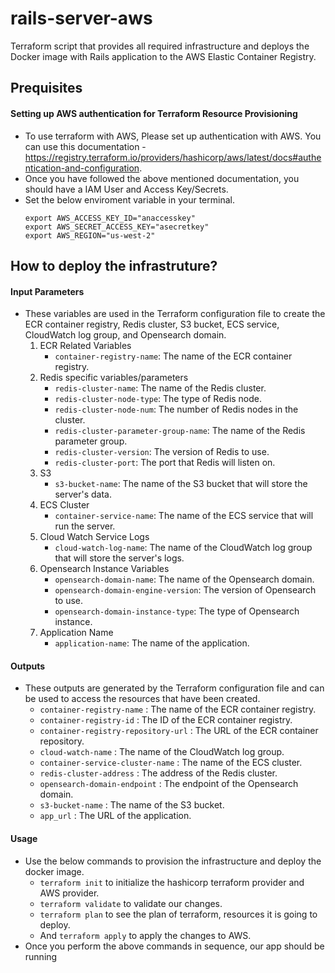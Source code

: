 # rails-server-aws
Terraform script that provides all required infrastructure and deploys the Docker image with Rails application to the AWS Elastic Container Registry.

## Prequisites
#### Setting up AWS authentication for Terraform Resource Provisioning
- To use terraform with AWS, Please set up authentication with AWS. You can use this documentation - https://registry.terraform.io/providers/hashicorp/aws/latest/docs#authentication-and-configuration.
- Once you have followed the above mentioned documentation, you should have a IAM User and Access Key/Secrets.
- Set the below enviroment variable in your terminal.
    ```
    export AWS_ACCESS_KEY_ID="anaccesskey"
    export AWS_SECRET_ACCESS_KEY="asecretkey"
    export AWS_REGION="us-west-2"
    ```

## How to deploy the infrastruture?

#### Input Parameters
- These variables are used in the Terraform configuration file to create the ECR container registry, Redis cluster, S3 bucket, ECS service, CloudWatch log group, and Opensearch domain. 
    1. ECR Related Variables
        - `container-registry-name`: The name of the ECR container registry.
    2. Redis specific variables/parameters
        - `redis-cluster-name`: The name of the Redis cluster.
        - `redis-cluster-node-type`: The type of Redis node.
        - `redis-cluster-node-num`: The number of Redis nodes in the cluster.
        - `redis-cluster-parameter-group-name`: The name of the Redis parameter group.
        - `redis-cluster-version`: The version of Redis to use.
        - `redis-cluster-port`: The port that Redis will listen on.
    3. S3
        - `s3-bucket-name`: The name of the S3 bucket that will store the server's data.
    4. ECS Cluster
        - `container-service-name`: The name of the ECS service that will run the server.
    5. Cloud Watch Service Logs
        - `cloud-watch-log-name`: The name of the CloudWatch log group that will store the server's logs.
    6. Opensearch Instance Variables
        - `opensearch-domain-name`: The name of the Opensearch domain.
        - `opensearch-domain-engine-version`: The version of Opensearch to use.
        - `opensearch-domain-instance-type`: The type of Opensearch instance.
    7. Application Name
        - `application-name`: The name of the application.

#### Outputs
- These outputs are generated by the Terraform configuration file and can be used to access the resources that have been created.
    - `container-registry-name` : The name of the ECR container registry.
    - `container-registry-id` : The ID of the ECR container registry.
    - `container-registry-repository-url` : The URL of the ECR container repository.
    - `cloud-watch-name` : The name of the CloudWatch log group.
    - `container-service-cluster-name` : The name of the ECS cluster.
    - `redis-cluster-address` : The address of the Redis cluster.
    - `opensearch-domain-endpoint` : The endpoint of the Opensearch domain.
    - `s3-bucket-name` : The name of the S3 bucket.
    - `app_url` : The URL of the application.

#### Usage
- Use the below commands to provision the infrastructure and deploy the docker image.
    - `terraform init` to initialize the hashicorp terraform provider and AWS provider.
    - `terraform validate` to validate our changes.
    - `terraform plan` to see the plan of terraform, resources it is going to deploy.
    - And `terraform apply` to apply the changes to AWS.
- Once you perform the above commands in sequence, our app should be running
